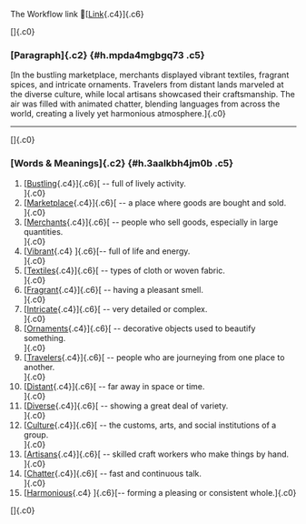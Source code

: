 The Workflow link
👏[[Link](https://www.google.com/url?q=http://www.google.com&sa=D&source=editors&ust=1757935331656811&usg=AOvVaw2tTKVUj0_mKbUk4-573Zx0){.c4}]{.c6}

[]{.c0}

### [Paragraph]{.c2} {#h.mpda4mgbgq73 .c5}

[In the bustling marketplace, merchants displayed vibrant textiles,
fragrant spices, and intricate ornaments. Travelers from distant lands
marveled at the diverse culture, while local artisans showcased their
craftsmanship. The air was filled with animated chatter, blending
languages from across the world, creating a lively yet harmonious
atmosphere.]{.c0}

------------------------------------------------------------------------

[]{.c0}

### [Words & Meanings]{.c2} {#h.3aalkbh4jm0b .c5}

1.  [[Bustling](https://www.google.com/url?q=http://www.google.com&sa=D&source=editors&ust=1757935331657897&usg=AOvVaw0T30uDG-8jpZEiG-GFoofK){.c4}]{.c6}[ --
    full of lively activity.\
    ]{.c0}
2.  [[Marketplace](https://www.google.com/url?q=http://www.google.com&sa=D&source=editors&ust=1757935331658105&usg=AOvVaw3kzHb9Knu20JT39Yh4rME0){.c4}]{.c6}[ --
    a place where goods are bought and sold.\
    ]{.c0}
3.  [[Merchants](https://www.google.com/url?q=http://www.google.com&sa=D&source=editors&ust=1757935331658299&usg=AOvVaw2xfGDyQAuUBvSQFUhn1Rr0){.c4}]{.c6}[ --
    people who sell goods, especially in large quantities.\
    ]{.c0}
4.  [[Vibrant](https://www.google.com/url?q=http://www.google.com&sa=D&source=editors&ust=1757935331658534&usg=AOvVaw0w9qmYScwXKou-_0YeY-s-){.c4}
    ]{.c6}[-- full of life and energy.\
    ]{.c0}
5.  [[Textiles](https://www.google.com/url?q=http://www.google.com&sa=D&source=editors&ust=1757935331658751&usg=AOvVaw3VjQ39sKYrDha_W-LxJeIv){.c4}]{.c6}[ --
    types of cloth or woven fabric.\
    ]{.c0}
6.  [[Fragrant](https://www.google.com/url?q=http://www.google.com&sa=D&source=editors&ust=1757935331658985&usg=AOvVaw15tfUz2f369LFi4cygNiAN){.c4}]{.c6}[ --
    having a pleasant smell.\
    ]{.c0}
7.  [[Intricate](https://www.google.com/url?q=http://www.google.com&sa=D&source=editors&ust=1757935331659191&usg=AOvVaw0f00nH8f3L19_MdHg-6tEX){.c4}]{.c6}[ --
    very detailed or complex.\
    ]{.c0}
8.  [[Ornaments](https://www.google.com/url?q=http://www.google.com&sa=D&source=editors&ust=1757935331659387&usg=AOvVaw3E8UuuEh2EuOxSXaEkC427){.c4}]{.c6}[ --
    decorative objects used to beautify something.\
    ]{.c0}
9.  [[Travelers](https://www.google.com/url?q=http://www.google.com&sa=D&source=editors&ust=1757935331659618&usg=AOvVaw1EtAIhTJT0qkcIMBo1ZkBN){.c4}]{.c6}[ --
    people who are journeying from one place to another.\
    ]{.c0}
10. [[Distant](https://www.google.com/url?q=http://www.google.com&sa=D&source=editors&ust=1757935331659852&usg=AOvVaw3qVuR-JoFps1RgemduV7AF){.c4}]{.c6}[ --
    far away in space or time.\
    ]{.c0}
11. [[Diverse](https://www.google.com/url?q=http://www.google.com&sa=D&source=editors&ust=1757935331660022&usg=AOvVaw0QJBPavN6pu1Y58qgHNoSd){.c4}]{.c6}[ --
    showing a great deal of variety.\
    ]{.c0}
12. [[Culture](https://www.google.com/url?q=http://www.google.com&sa=D&source=editors&ust=1757935331660286&usg=AOvVaw3Ne0xt3NEJNDXF60D_mt6s){.c4}]{.c6}[ --
    the customs, arts, and social institutions of a group.\
    ]{.c0}
13. [[Artisans](https://www.google.com/url?q=http://www.google.com&sa=D&source=editors&ust=1757935331660508&usg=AOvVaw07JGA_JZ75AjU6vcgXZaog){.c4}]{.c6}[ --
    skilled craft workers who make things by hand.\
    ]{.c0}
14. [[Chatter](https://www.google.com/url?q=http://www.google.com&sa=D&source=editors&ust=1757935331660716&usg=AOvVaw0BxhuzTTpQfA-wVLHWeGe5){.c4}]{.c6}[ --
    fast and continuous talk.\
    ]{.c0}
15. [[Harmonious](https://www.google.com/url?q=http://www.google.com&sa=D&source=editors&ust=1757935331660894&usg=AOvVaw3ln5GZnY7cwcrYlH1SH-0I){.c4}
    ]{.c6}[-- forming a pleasing or consistent whole.]{.c0}

[]{.c0}
